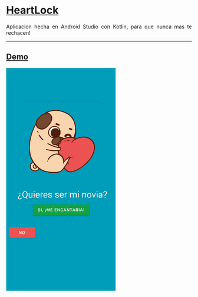 <div align="justify">

<h1><u> HeartLock </u></h1>




Aplicacion hecha en Android Studio con Kotlin, para que nunca mas te rechacen!



---
<h2><u> Demo </u></h2>


![](./app/src/main/res/drawable/preview.gif)



</div>












